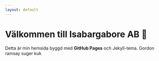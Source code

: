 ```yaml
---
layout: default
---
```


# Välkommen till Isabargabore AB 🚀
Detta är min hemsida byggd med **GitHub Pages** och Jekyll-tema.
Gordon ramsay suger kuk
